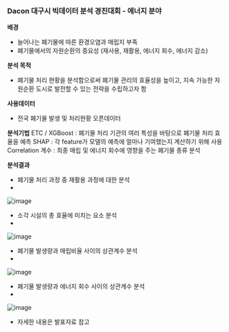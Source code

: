 ### Dacon 대구시 빅데이터 분석 경진대회 - 에너지 분야 

**배경**
- 늘어나는 폐기물에 따른 환경오염과 매립지 부족
- 폐기물에서의 자원순환의 중요성 (재사용, 재활용, 에너지 회수, 에너지 감소) 

**분석 목적**
- 폐기물 처리 현황을 분석함으로써 폐기물 관리의 효율성을 높이고, 지속 가능한 자원순환 도시로 발전할 수 있는 전략을 수립하고자 함 

**사용데이터**
- 전국 폐기물 발생 및 처리현황 오픈데이터

**분석기법**
ETC / XGBoost : 폐기물 처리 기관의 여러 특성을 바탕으로 폐기물 처리 효율을 예측
SHAP : 각 feature가 모델의 예측에 얼마나 기여했는지 계산하기 위해 사용
Correlation 계수 : 최종 매립 및 에너지 회수에 영향을 주는 폐기물 종류 분석

**분석결과**
- 폐기물 처리 과정 중 재활용 과정에 대한 분석
- 
![image](https://github.com/user-attachments/assets/93b919a5-1dee-4ddb-91d0-7672ca8320b9)


- 소각 시설의 총 효율에 미치는 요소 분석
- 
![image](https://github.com/user-attachments/assets/9f3abdbb-5d87-4c49-97c3-c7c51b4434eb)


- 폐기물 발생량과 매립비율 사이의 상관계수 분석
- 
![image](https://github.com/user-attachments/assets/f4cb9b41-fbdc-4022-975b-f5eacf3d2b2f)


- 폐기물 발생량과 에너지 회수 사이의 상관계수 분석
- 
![image](https://github.com/user-attachments/assets/82eab06b-c619-4e2b-94b7-a4b5ee16c7f1)


- 자세한 내용은 발표자료 참고
